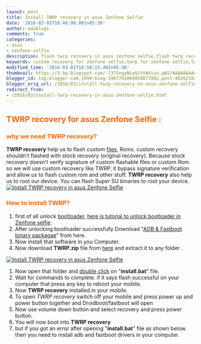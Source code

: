 ```yaml
---
layout: post
title: Install TWRP recovery in asus Zenfone Selfie
date: '2016-03-01T18:48:00.001+05:30'
author: edablogs
comments: true
categories:
- asus
- zenfone-selfie
description: flash twrp recovery in asus zenfone selfie,flash twrp recovery in zenfone selfie. custom recovery for asus zenfone selfie.easiest way to install twrp zenfone selfie
keywords: custom recovery for zenfone selfie,twrp for zenfone selfie,twrp for asus zenfone,twrp recovery for selfie
modified_time: '2016-03-01T18:50:15.403+05:30'
thumbnail: https://3.bp.blogspot.com/-737SngyNLeQ/VtWViun-pWI/AAAAAAAAABU/fmazZnlPC3s/s72-c/twrp%2Blogo%2Bcopy.png
blogger_id: tag:blogger.com,1999:blog-1967791069058877982.post-4826218418306239590
blogger_orig_url: /2016/03/install-twrp-recovery-in-asus-zenfone-selfie.html
redirect_from:
- /2016/03/install-twrp-recovery-in-asus-zenfone-selfie.html
---
```


## <span style="color: #ff6600;">TWRP recovery for asus Zenfone Selfie :</span>

### <span style="color: #ff6600;">why we need TWRP recovery?</span>

**TWRP recovery** help us to flash custom [files](http://en.wikipedia.org/wiki/Computer_file "Computer file"), Roms. custom recovery shouldn't flashed with stock recovery (original recovery). Because stock recovery doesn't verify signature of custom flashable files or custom Rom. so we will use custom recovery like TWRP. it bypass signature verification and allow us to flash custom rom and other stuff. **TWRP recovery** also help us to root our device. You can flash Super SU binaries to root your device.
[![Install TWRP recovery in asus Zenfone Selfie](https://3.bp.blogspot.com/-737SngyNLeQ/VtWViun-pWI/AAAAAAAAABU/fmazZnlPC3s/s320/twrp%2Blogo%2Bcopy.png "Install TWRP recovery in asus Zenfone Selfie")](https://3.bp.blogspot.com/-737SngyNLeQ/VtWViun-pWI/AAAAAAAAABU/fmazZnlPC3s/s1600/twrp%2Blogo%2Bcopy.png)

### <span style="color: #ff6600;">How to install TWRP?</span>

1.  first of all unlock [bootloader](http://en.wikipedia.org/wiki/Booting "Booting"), [here is tutorial to unlock bootloader in Zenfone selfie](http://www.edablogs.com/2016/03/how-to-unlock-bootloader-zenfone-selfie-lollipop.html "How to unlock Bootloader Zenfone Selfie Lollipop").
2.  After unlocking bootloader successfully Download "[ADB & Fastboot binary packagae](https://drive.google.com/uc?export=download&id=0B0MKgCbUM0itNVB1elljU2NPR0k "ADB and fastboot")" from here.
3.  Now install that software in you Computer.
4.  Now download **TWRP.zip** file from [here](https://dl.dropboxusercontent.com/u/55163217/TWRP.zip) and extract it to any folder .

[![Install TWRP recovery in asus Zenfone Selfie](https://2.bp.blogspot.com/--YR5C46ur6M/VtWUtAwmWPI/AAAAAAAAABI/qiQuHB4IYoA/s320/twrp1%2Bcopy.png "Install TWRP recovery in asus Zenfone Selfie")](https://2.bp.blogspot.com/--YR5C46ur6M/VtWUtAwmWPI/AAAAAAAAABI/qiQuHB4IYoA/s1600/twrp1%2Bcopy.png)

1.  Now open that folder and [double click](http://en.wikipedia.org/wiki/Double-click "Double-click") on "**install.bat**" file.
2.  Wait for commands to complete. if it says flash successful on your computer that press any key to reboot your mobile.
3.  Now **TWRP recovery** installed in your mobile.
4.  To open _TWRP recovery_ switch off your mobile and press power up and power button together and Droidboot/fastboot will open
5.  Now use volume down button and select recovery and press power button.
6.  You will now boot into **TWRP recovery**
7.  but if you got an error after opening "**install.bat**" file as shown below. then you need to install adb and fastboot drivers in your computer.
